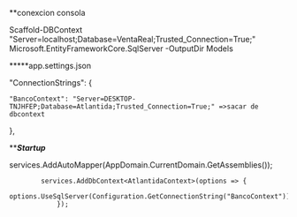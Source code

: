 **conexcion consola

Scaffold-DBContext "Server=localhost;Database=VentaReal;Trusted_Connection=True;" Microsoft.EntityFrameworkCore.SqlServer -OutputDir Models





*****app.settings.json


"ConnectionStrings": {

    "BancoContext": "Server=DESKTOP-TNJHFEP;Database=Atlantida;Trusted_Connection=True;" =>sacar de dbcontext
  },





*****Startup***  

   services.AddAutoMapper(AppDomain.CurrentDomain.GetAssemblies());

            services.AddDbContext<AtlantidaContext>(options => {
                options.UseSqlServer(Configuration.GetConnectionString("BancoContext"));
                });

